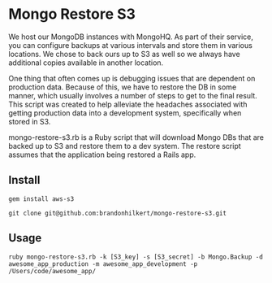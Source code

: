 Mongo Restore S3
================

We host our MongoDB instances with MongoHQ. As part of their service, you can configure backups at various intervals and store them in various locations. We chose to back ours up to S3 as well so we always have additional copies available in another location.

One thing that often comes up is debugging issues that are dependent on production data. Because of this, we have to restore the DB in some manner, which usually involves a number of steps to get to the final result. This script was created to help alleviate the headaches associated with getting production data into a development system, specifically when stored in S3.

mongo-restore-s3.rb is a Ruby script that will download Mongo DBs that are backed up to S3 and restore them to a dev system. The restore script assumes that the application being restored a Rails app.

Install
-------

`gem install aws-s3`

`git clone git@github.com:brandonhilkert/mongo-restore-s3.git`


Usage
-----

`ruby mongo-restore-s3.rb -k [S3_key] -s [S3_secret] -b Mongo.Backup -d awesome_app_production -m awesome_app_development -p /Users/code/awesome_app/`